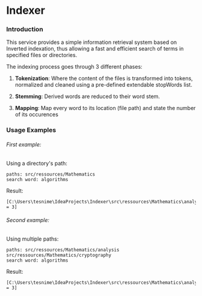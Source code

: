# Indexer
### Introduction 
This service provides a simple information retrieval system based on Inverted indexation, thus allowing a fast and efficient search of terms in specified files or directories.

The indexing process goes through 3 different phases:

1. **Tokenization**: 
Where the content of the files is transformed into tokens, normalized and cleaned using a pre-defined extendable stopWords list. 

2. **Stemming**: 
Derived words are reduced to their word stem.

3. **Mapping**: 
Map every word to its location (file path) and state the number of its occurences 

### Usage Examples
###### First example:
Using a directory's path:
``` 
paths: src/ressources/Mathematics
search word: algorithms 
```
Result: 
```
[C:\Users\tesnime\IdeaProjects\Indexer\src\ressources\Mathematics\analysis = 3]
```

###### Second example:
Using multiple paths:
``` 
paths: src/ressources/Mathematics/analysis src/ressources/Mathematics/cryptography
search word: algorithms 
```
Result: 
```
[C:\Users\tesnime\IdeaProjects\Indexer\src\ressources\Mathematics\analysis = 3]
```
